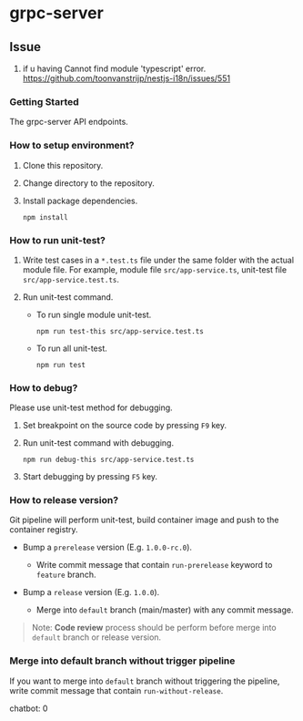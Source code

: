 # grpc-server

## Issue

1. if u having Cannot find module 'typescript' error. https://github.com/toonvanstrijp/nestjs-i18n/issues/551

### Getting Started

The grpc-server API endpoints.

### How to setup environment?

1. Clone this repository.

2. Change directory to the repository.

3. Install package dependencies.
   ```
   npm install
   ```

### How to run unit-test?

1. Write test cases in a `*.test.ts` file under the same folder with the actual module file. For example, module file `src/app-service.ts`, unit-test file `src/app-service.test.ts`.

2. Run unit-test command.

   - To run single module unit-test.

     ```
     npm run test-this src/app-service.test.ts
     ```

   - To run all unit-test.
     ```
     npm run test
     ```

### How to debug?

Please use unit-test method for debugging.

1. Set breakpoint on the source code by pressing `F9` key.

2. Run unit-test command with debugging.

   ```
   npm run debug-this src/app-service.test.ts
   ```

3. Start debugging by pressing `F5` key.

### How to release version?

Git pipeline will perform unit-test, build container image and push to the container registry.

- Bump a `prerelease` version (E.g. `1.0.0-rc.0`).

  - Write commit message that contain `run-prerelease` keyword to `feature` branch.

- Bump a `release` version (E.g. `1.0.0`).

  - Merge into `default` branch (main/master) with any commit message.

> Note: **Code review** process should be perform before merge into `default` branch or release version.

### Merge into default branch without trigger pipeline

If you want to merge into `default` branch without triggering the pipeline, write commit message that contain `run-without-release`.

chatbot: 0

